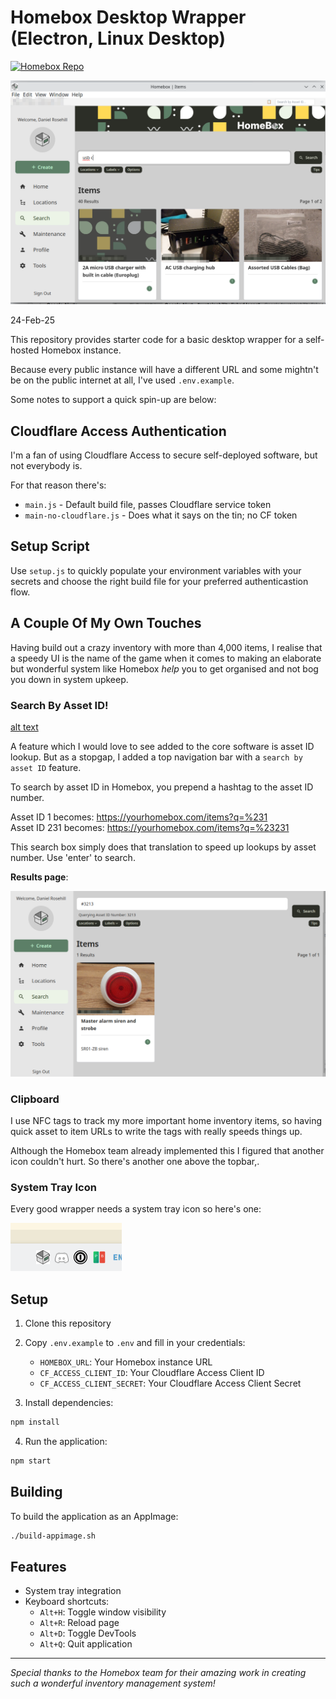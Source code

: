 # Homebox Desktop Wrapper (Electron, Linux Desktop)

[![Homebox Repo](https://img.shields.io/badge/Homebox-Repo-blue)](https://github.com/sysadminsmedia/homebox)

![alt text](screenshots/v1/2.png)

24-Feb-25

This repository provides starter code for a basic desktop wrapper for a self-hosted Homebox instance. 

Because every public instance will have a different URL and some mightn't be on the public internet at all, I've used `.env.example`.

Some notes to support a quick spin-up are below:

## Cloudflare Access Authentication

I'm a fan of using Cloudflare Access to secure self-deployed software, but not everybody is.

For that reason there's:

- `main.js` - Default build file, passes Cloudflare service token 
- `main-no-cloudflare.js` - Does what it says on the tin; no CF token  

## Setup Script

Use `setup.js` to quickly populate your environment variables with your secrets and choose the right build file for your preferred authenticastion flow.

## A Couple Of My Own Touches

Having build out a crazy inventory with more than 4,000 items, I realise that a speedy UI is the name of the game when it comes to making an elaborate but wonderful system like Homebox *help* you to get organised and not bog you down in system upkeep.

### Search By Asset ID!

[alt text](screenshots/v1/1.png)

A feature which I would love to see added to the core software is asset ID lookup. But as a stopgap, I added a top navigation bar with a `search by asset ID` feature.
 
To search by asset ID in Homebox, you prepend a hashtag to the asset ID number. 

Asset ID 1 becomes: https://yourhomebox.com/items?q=%231  
Asset ID 231 becomes: https://yourhomebox.com/items?q=%23231

This search box simply does that translation to speed up lookups by asset number. Use 'enter' to search.

**Results page**:

![alt text](screenshots/v1/3.png)

### Clipboard

I use NFC tags to track my more important home inventory items, so having quick asset to item URLs to write the tags with really speeds things up. 

Although the Homebox team already implemented this I figured that another icon couldn't hurt. So there's another one above the topbar,.

### System Tray Icon

Every good wrapper needs a system tray icon so here's one:

![alt text](screenshots/v1/5.png)

## Setup

1. Clone this repository
2. Copy `.env.example` to `.env` and fill in your credentials:
   - `HOMEBOX_URL`: Your Homebox instance URL
   - `CF_ACCESS_CLIENT_ID`: Your Cloudflare Access Client ID
   - `CF_ACCESS_CLIENT_SECRET`: Your Cloudflare Access Client Secret

3. Install dependencies:
```bash
npm install
```

4. Run the application:
```bash
npm start
```

## Building

To build the application as an AppImage:

```bash
./build-appimage.sh
```

## Features

- System tray integration
- Keyboard shortcuts:
  - `Alt+H`: Toggle window visibility
  - `Alt+R`: Reload page
  - `Alt+D`: Toggle DevTools
  - `Alt+Q`: Quit application

---
*Special thanks to the Homebox team for their amazing work in creating such a wonderful inventory management system!*
